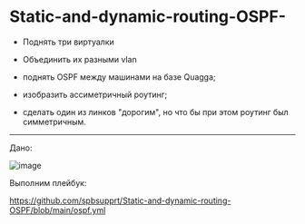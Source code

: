 # Static-and-dynamic-routing-OSPF-

- Поднять три виртуалки

- Объединить их разными vlan

- поднять OSPF между машинами на базе Quagga;

- изобразить ассиметричный роутинг;

- сделать один из линков "дорогим", но что бы при этом роутинг был симметричным.

---


Дано:


![image](https://github.com/user-attachments/assets/dddaba8d-0740-45d2-8ca8-e953088004ff)


Выполним плейбук:

https://github.com/spbsupprt/Static-and-dynamic-routing-OSPF/blob/main/ospf.yml
